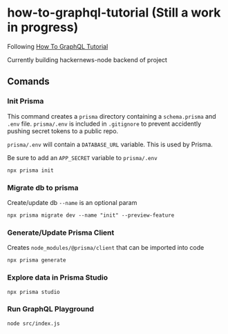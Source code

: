 # how-to-graphql-tutorial (Still a work in progress)
Following [How To GraphQL Tutorial](https://www.howtographql.com/graphql-js/0-introduction)

Currently building hackernews-node backend of project

## Comands
### Init Prisma 
This command creates a `prisma` directory containing a `schema.prisma` and `.env` file. `prisma/.env` is included in `.gitignore` to prevent accidently pushing secret tokens to a public repo.

`prisma/.env` will contain a `DATABASE_URL` variable. This is used by Prisma.

Be sure to add an `APP_SECRET` variable to `prisma/.env`


```
npx prisma init
```

### Migrate db to prisma
Create/update db `--name` is an optional param
```
npx prisma migrate dev --name "init" --preview-feature
```

### Generate/Update Prisma Client 
Creates `node_modules/@prisma/client` that can be imported into code
```
npx prisma generate
```

### Explore data in Prisma Studio
```
npx prisma studio
```

### Run GraphQL Playground
```
node src/index.js
```
